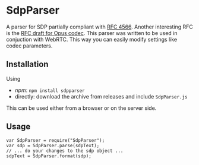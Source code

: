 # SdpParser
A parser for SDP partially compliant with [RFC 4566](https://tools.ietf.org/html/rfc4566#page-7). Another interesting RFC is the [RFC draft for Opus codec](https://tools.ietf.org/html/draft-spittka-payload-rtp-opus-03). This parser was written to be used in conjuction with WebRTC. This way you can easily modify settings like codec parameters.

## Installation
Using 
- *npm*: `npm install sdpparser`
- directly: download the archive from releases and include `SdpParser.js`

This can be used either from a browser or on the server side.

## Usage

    var SdpParser = require("SdpParser");
    var sdp = SdpParser.parse(sdpText);
    // ... do your changes to the sdp object ...
    sdpText = SdpParser.format(sdp);

